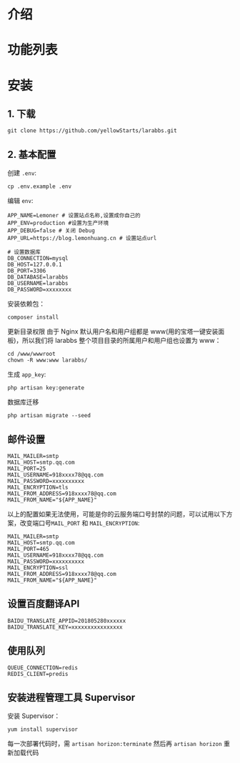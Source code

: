 # 介绍

# 功能列表

# 安装
## 1. 下载
```
git clone https://github.com/yellowStarts/larabbs.git
```

## 2. 基本配置
创建 `.env`:
```
cp .env.example .env
```
编辑 `env`:
```
APP_NAME=Lemoner # 设置站点名称,设置成你自己的
APP_ENV=production #设置为生产环境
APP_DEBUG=false # 关闭 Debug
APP_URL=https://blog.lemonhuang.cn # 设置站点url

# 设置数据库
DB_CONNECTION=mysql
DB_HOST=127.0.0.1
DB_PORT=3306
DB_DATABASE=larabbs
DB_USERNAME=larabbs
DB_PASSWORD=xxxxxxxx
```
安装依赖包：
```
composer install
```
更新目录权限
由于 Nginx 默认用户名和用户组都是 www(用的宝塔一键安装面板)，所以我们将 larabbs 整个项目目录的所属用户和用户组也设置为 www：
```
cd /www/wwwroot
chown -R www:www larabbs/
```
生成 `app_key`:
```
php artisan key:generate
```
数据库迁移
```
php artisan migrate --seed
```
## 邮件设置
```
MAIL_MAILER=smtp
MAIL_HOST=smtp.qq.com
MAIL_PORT=25
MAIL_USERNAME=918xxxx78@qq.com
MAIL_PASSWORD=xxxxxxxxxx
MAIL_ENCRYPTION=tls
MAIL_FROM_ADDRESS=918xxxx78@qq.com
MAIL_FROM_NAME="${APP_NAME}"
```
以上的配置如果无法使用，可能是你的云服务端口号封禁的问题，可以试用以下方案，改变端口号`MAIL_PORT` 和 `MAIL_ENCRYPTION`:
```
MAIL_MAILER=smtp
MAIL_HOST=smtp.qq.com
MAIL_PORT=465
MAIL_USERNAME=918xxxx78@qq.com
MAIL_PASSWORD=xxxxxxxxxx
MAIL_ENCRYPTION=ssl
MAIL_FROM_ADDRESS=918xxxx78@qq.com
MAIL_FROM_NAME="${APP_NAME}"
```
## 设置百度翻译API
```
BAIDU_TRANSLATE_APPID=201805280xxxxxx
BAIDU_TRANSLATE_KEY=xxxxxxxxxxxxxxxx
```

## 使用队列
```
QUEUE_CONNECTION=redis
REDIS_CLIENT=predis
```

## 安装进程管理工具 Supervisor
安装 Supervisor：
```
yum install supervisor
```
每一次部署代码时，需 `artisan horizon:terminate` 然后再 `artisan horizon` 重新加载代码

